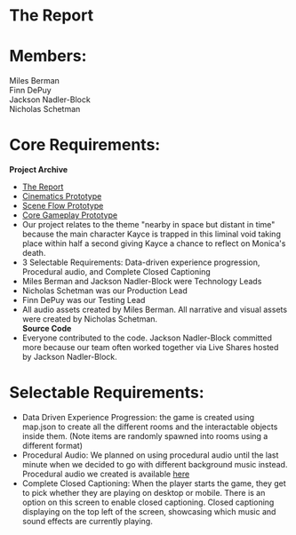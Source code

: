 # The Report  

# Members:  
Miles Berman  
Finn DePuy  
Jackson Nadler-Block  
Nicholas Schetman    
  
# Core Requirements:   

  **Project Archive**   
- [The Report](https://finndepuy.github.io/The-Report/)    
- [Cinematics Prototype](https://mbermanucsc.github.io/finalPrototypes/cinematics/)    
- [Scene Flow Prototype](https://mbermanucsc.github.io/finalPrototypes/sceneFlow/)   
- [Core Gameplay Prototype](https://mbermanucsc.github.io/finalPrototypes/coreGameplay/)     
- Our project relates to the theme "nearby in space but distant in time" because the main character Kayce is trapped in this liminal void taking place within half a second giving Kayce a chance to reflect on Monica's death.  
- 3 Selectable Requirements: Data-driven experience progression, Procedural audio, and Complete Closed Captioning  
- Miles Berman and Jackson Nadler-Block were Technology Leads  
- Nicholas Schetman was our Production Lead  
- Finn DePuy was our Testing Lead  
- All audio assets created by Miles Berman. All narrative and visual assets were created by Nicholas Schetman.  
  **Source Code**   
- Everyone contributed to the code. Jackson Nadler-Block committed more because our team often worked together via Live Shares hosted by Jackson Nadler-Block.  



# Selectable Requirements:  
- Data Driven Experience Progression: the game is created using map.json to create all the different rooms and the interactable objects inside them. (Note items are randomly spawned into rooms using a different format)  
- Procedural Audio: We planned on using procedural audio until the last minute when we decided to go with different background music instead. Procedural audio we created is available [here](https://github.com/mbermanUCSC/finalMusicDemo)  
- Complete Closed Captioning: When the player starts the game, they get to pick whether they are playing on desktop or mobile. There is an option on this screen to enable closed captioning. Closed captioning displaying on the top left of the screen, showcasing which music and sound effects are currently playing.

